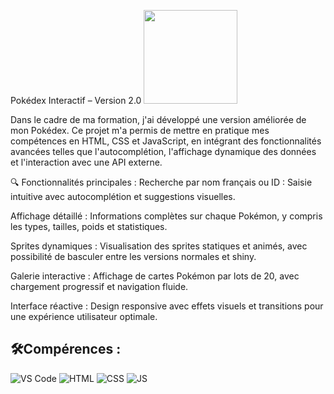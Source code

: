 Pokédex Interactif – Version 2.0
<img src="ProjetFormationYoutube.png" width="150"/> 
<p> Dans le cadre de ma formation, j'ai développé une version améliorée de mon Pokédex. 
  Ce projet m'a permis de mettre en pratique mes compétences en HTML, CSS et JavaScript, 
  en intégrant des fonctionnalités avancées telles que l'autocomplétion, 
  l'affichage dynamique des données et l'interaction avec une API externe. </p>
  
🔍 Fonctionnalités principales :
Recherche par nom français ou ID : Saisie intuitive avec autocomplétion et suggestions visuelles.

Affichage détaillé : Informations complètes sur chaque Pokémon, y compris les types, tailles, poids et statistiques.

Sprites dynamiques : Visualisation des sprites statiques et animés, avec possibilité de basculer entre les versions normales et shiny.

Galerie interactive : Affichage de cartes Pokémon par lots de 20, avec chargement progressif et navigation fluide.

Interface réactive : Design responsive avec effets visuels et transitions pour une expérience utilisateur optimale.

## 🛠️Compérences :

![VS Code](https://img.shields.io/badge/-VS%20Code-007ACC?style=flat&logo=visual-studio-code&logoColor=white)
![HTML](https://img.shields.io/badge/-HTML-E34F26?style=flat&logo=html5&logoColor=white)
![CSS](https://img.shields.io/badge/-CSS-1572B6?style=flat&logo=css3&logoColor=white)
![JS](https://img.shields.io/badge/Javascript-blue?logo=javascript&logoColor=white)
